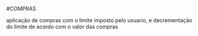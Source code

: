 #COMPRAS

aplicação de compras com o limite imposto pelo usuario, e decrementação do limite de acordo com o valor das compras
